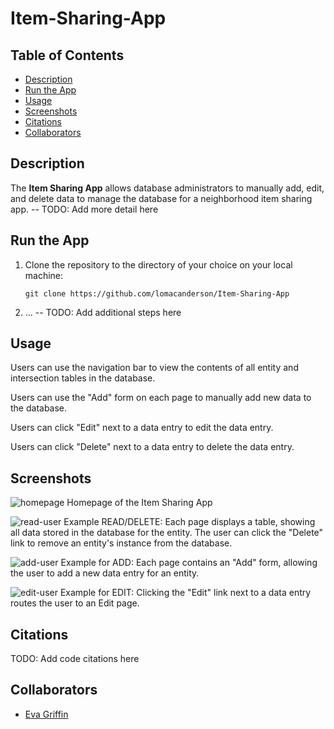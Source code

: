 # Item-Sharing-App

## Table of Contents

- [Description](#description)
- [Run the App](#run-the-app)
- [Usage](#usage)
- [Screenshots](#screenshots)
- [Citations](#citations)
- [Collaborators](#collaborators)

## Description
The **Item Sharing App** allows database administrators to manually add, edit, and delete data to manage the database for a neighborhood item sharing app. -- TODO: Add more detail here

## Run the App

1. Clone the repository to the directory of your choice on your local machine:
    ```shell
    git clone https://github.com/lomacanderson/Item-Sharing-App
   ```
2. ... -- TODO: Add additional steps here

## Usage

Users can use the navigation bar to view the contents of all entity and intersection tables in the database.

Users can use the "Add" form on each page to manually add new data to the database.

Users can click "Edit" next to a data entry to edit the data entry.

Users can click "Delete" next to a data entry to delete the data entry.

## Screenshots
![homepage](/screenshots/homepage.png)
Homepage of the Item Sharing App

![read-user](/screenshots/read_user.png)
Example READ/DELETE: Each page displays a table, showing all data stored in the database for the entity. The user can click the "Delete" link to remove an entity's instance from the database.

![add-user](/screenshots/add_user.png)
Example for ADD: Each page contains an "Add" form, allowing the user to add a new data entry for an entity.

![edit-user](/screenshots/edit_user.png)
Example for EDIT: Clicking the "Edit" link next to a data entry routes the user to an Edit page.

## Citations

TODO: Add code citations here

## Collaborators

- [Eva Griffin](https://github.com/evacgriffin)
